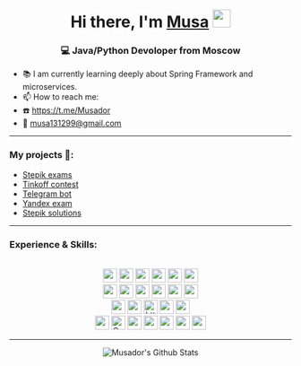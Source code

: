 <h1 align="center">Hi there, I'm <a href="https://t.me/Musador" target="_blank">Musa</a> 
<img src="https://github.com/blackcater/blackcater/raw/main/images/Hi.gif" height="32"/></h1>
<h3 align="center">💻 Java/Python Devoloper from Moscow</h3>

- 📚 I am currently learning deeply about Spring Framework and microservices.
- 📫 How to reach me: 
- ☎️ https://t.me/Musador
- 📧 musa131299@gmail.com 

---

### My projects 🌟:
- [Stepik exams](https://github.com/Musador13/stepik_exam_python)
- [Tinkoff contest](https://github.com/Musador13/Tinkoff-Contest)
- [Telegram bot](https://github.com/Musador13/TestBot)
- [Yandex exam](https://github.com/Musador13/Yandex_exam)
- [Stepik solutions](https://github.com/Musador13/Stepik_examples)
---

### Experience & Skills:
<p align="center">
<br>
<img src="https://img.shields.io/badge/Java-ED8B00?style=for-the-badge&logo=java&logoColor=white" height="25" alt="">
<img src="https://img.shields.io/badge/spring-%236DB33F.svg?style=for-the-badge&logo=spring&logoColor=white" height="25" alt="">
<img src="https://img.shields.io/badge/apache%20tomcat-%23F8DC75.svg?style=for-the-badge&logo=apache-tomcat&logoColor=black" height="25" alt="">
<img src="https://img.shields.io/badge/PostgreSQL-316192?style=for-the-badge&logo=postgresql&logoColor=white" height="25" alt="">
<img src="https://img.shields.io/badge/MySQL-00000F?style=for-the-badge&logo=mysql&logoColor=white" height="25" alt="">
<img src="https://img.shields.io/badge/docker-%230db7ed.svg?style=for-the-badge&logo=docker&logoColor=white" height="25" alt="">
<br>
<img src="https://img.shields.io/badge/heroku-%23430098.svg?style=for-the-badge&logo=heroku&logoColor=white" height="25" alt="">
<img src="https://img.shields.io/badge/Thymeleaf-%23005C0F.svg?style=for-the-badge&logo=Thymeleaf&logoColor=white" height="25" alt="">
<img src="https://img.shields.io/badge/Git-F05032?style=for-the-badge&logo=git&logoColor=white" height="25" alt="">
<img src="https://img.shields.io/badge/sublime_text-%23575757.svg?&style=for-the-badge&logo=sublime-text&logoColor=important" height="25" alt="">
<img src="https://img.shields.io/badge/Apache%20Maven-C71A36?style=for-the-badge&logo=Apache%20Maven&logoColor=white)" height="25" alt="">
<img src="https://img.shields.io/badge/Oracle-F80000?style=for-the-badge&logo=oracle&logoColor=white" height="25" alt="">
<br>
<img src="https://img.shields.io/badge/Microsoft%20SQL%20Sever-CC2927?style=for-the-badge&logo=microsoft%20sql%20server&logoColor=white" height="25" alt="">
<img src="https://img.shields.io/badge/github-%23121011.svg?style=for-the-badge&logo=github&logoColor=white" height="25" alt="">
<img src="https://img.shields.io/badge/Telegram-2CA5E0?style=for-the-badge&logo=telegram&logoColor=white" height="25" alt="https://t.me/Musador">
<img src="https://img.shields.io/badge/IntelliJIDEA-000000.svg?style=for-the-badge&logo=intellij-idea&logoColor=white" height="25" alt="">
<img src="https://img.shields.io/badge/Notion-%23000000.svg?style=for-the-badge&logo=notion&logoColor=white" height="25" alt="">
<br>
<img src="https://img.shields.io/badge/Udemy-A435F0?style=for-the-badge&logo=Udemy&logoColor=white" height="25" alt="">
<img src="https://img.shields.io/badge/Coursera-%230056D2.svg?style=for-the-badge&logo=Coursera&logoColor=white" height="25" alt="Coursera">
<img src="https://img.shields.io/badge/Codewars-B1361E?style=for-the-badge&logo=codewars&logoColor=grey" height="25" alt="">  
<img src="https://img.shields.io/badge/LeetCode-000000?style=for-the-badge&logo=LeetCode&logoColor=#d16c06" height="25" alt="">
<img src="https://img.shields.io/badge/-Stackoverflow-FE7A16?style=for-the-badge&logo=stack-overflow&logoColor=white" height="25" alt="">
<img src="https://img.shields.io/badge/Codeforces-445f9d?style=for-the-badge&logo=Codeforces&logoColor=white" height="25" alt="">
<img src="https://img.shields.io/badge/-Hackerrank-2EC866?style=for-the-badge&logo=HackerRank&logoColor=white" height="25" alt=""> 
</p>

---

<p align="center">
<img align="center" alt="Musador's Github Stats" src="https://github-readme-stats.vercel.app/api?username=Musador13&show_icons=true&hide_border=true"/>
</p>


